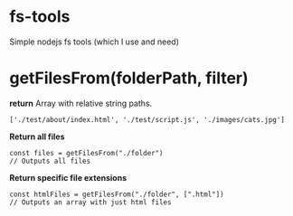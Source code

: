 
# fs-tools
Simple nodejs fs tools (which I use and need)

# getFilesFrom(folderPath, filter)

**return**
Array with relative string paths.

    ['./test/about/index.html', './test/script.js', './images/cats.jpg']

**Return all files**

    const files = getFilesFrom("./folder")
    // Outputs all files

**Return specific file extensions**

    const htmlFiles = getFilesFrom("./folder", [".html"])
    // Outputs an array with just html files

